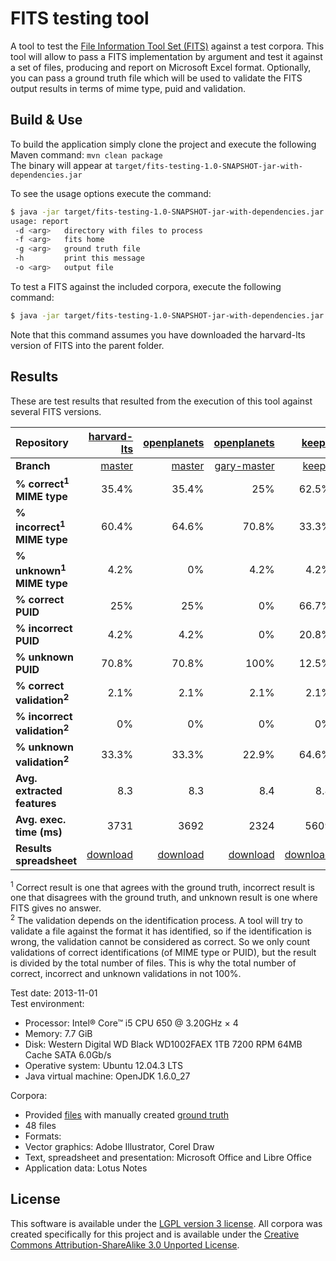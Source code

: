 FITS testing tool
======================

A tool to test the [File Information Tool Set (FITS)](https://code.google.com/p/fits/) against a test corpora.
This tool will allow to pass a FITS implementation by argument and test it against a set of files, producing and report on Microsoft Excel format. Optionally, you can pass a ground truth file which will be used to validate the FITS output results in terms of mime type, puid and validation.

## Build & Use

To build the application simply clone the project and execute the following Maven command: `mvn clean package`  
The binary will appear at `target/fits-testing-1.0-SNAPSHOT-jar-with-dependencies.jar`

To see the usage options execute the command:

```bash
$ java -jar target/fits-testing-1.0-SNAPSHOT-jar-with-dependencies.jar -h
usage: report
 -d <arg>   directory with files to process
 -f <arg>   fits home
 -g <arg>   ground truth file
 -h         print this message
 -o <arg>   output file
```

To test a FITS against the included corpora, execute the following command:

```bash
$ java -jar target/fits-testing-1.0-SNAPSHOT-jar-with-dependencies.jar -d corpora/files/ -f ../fits-harvard-lts/ -g corpora/groundtruth.xls -o results/results-fits-harvard-lts.xls
```

Note that this command assumes you have downloaded the harvard-lts version of FITS into the parent folder.

## Results

These are test results that resulted from the execution of this tool against several FITS versions.

| Repository | [harvard-lts](https://github.com/harvard-lts/fits)                                            | [openplanets](https://github.com/openplanets/fits)                                            | [openplanets](https://github.com/openplanets/fits)                                                 | [keeps](https://github.com/keeps/fits)                                                  |
|:-----------|----------------------------------------------------------------------------------------------:|----------------------------------------------------------------------------------------------:|---------------------------------------------------------------------------------------------------:|----------------------------------------------------------------------------------------:|
| **Branch** | [master](https://github.com/harvard-lts/fits/commit/0a1cd57f22c24f1c8be7ab75607628058505b961) | [master](https://github.com/openplanets/fits/commit/2ff3bc2dc06b05cb9bbbe6778eae80a36743cd51) | [gary-master](https://github.com/openplanets/fits/commit/7b0c2dd4c23e0900192fbe4dd6802bfae59a13df) | [keeps](https://github.com/keeps/fits/commit/6fcb46a03c3c19d8b19c4040553e19f02c76f89f) |
| **% correct<sup>1</sup> MIME type**     |  35.4% |  35.4% |    25% |  62.5% |
| **% incorrect<sup>1</sup> MIME type**   |  60.4% |  64.6% |  70.8% |  33.3% |
| **% unknown<sup>1</sup> MIME type**     |   4.2% |     0% |   4.2% |   4.2% |
| **% correct PUID**                      |    25% |    25% |     0% |  66.7% |
| **% incorrect PUID**                    |   4.2% |   4.2% |     0% |  20.8% |
| **% unknown PUID**                      |  70.8% |  70.8% |   100% |  12.5% |
| **% correct validation<sup>2</sup>**    |   2.1% |   2.1% |   2.1% |   2.1% |
| **% incorrect validation<sup>2</sup>**  |     0% |     0% |     0% |     0% |
| **% unknown validation<sup>2</sup>**    |  33.3% |  33.3% |  22.9% |  64.6% |
| **Avg. extracted features**             |    8.3 |    8.3 |    8.4 |    8.8 |
| **Avg. exec. time (ms)**                |   3731 |   3692 |   2324 |   5609 |
| **Results spreadsheet** | [download](results/harvard_01112013.xls) | [download](results/openPlanets_01112013.xls) | [download](results/gary_01112013.xls) | [download](results/keeps_01112013.xls) |

<sup>1</sup> Correct result is one that agrees with the ground truth, incorrect result is one that disagrees with the ground truth, and unknown result is one where FITS gives no answer.  
<sup>2</sup> The validation depends on the identification process. A tool will try to validate a file against the format it has identified, so if the identification is wrong, the validation cannot be considered as correct. So we only count validations of correct identifications (of MIME type or PUID), but the result is divided by the total number of files. This is why the total number of correct, incorrect and unknown validations in not 100%.



Test date: 2013-11-01  
Test environment:
* Processor: Intel® Core™ i5 CPU 650 @ 3.20GHz × 4
* Memory: 7.7 GiB
* Disk: Western Digital WD Black WD1002FAEX 1TB 7200 RPM 64MB Cache SATA 6.0Gb/s
* Operative system: Ubuntu 12.04.3 LTS
* Java virtual machine: OpenJDK 1.6.0_27

Corpora:
* Provided [files](corpora/files) with manually created [ground truth](corpora/groundtruth.xls)
* 48 files
* Formats:
 * Vector graphics: Adobe Illustrator, Corel Draw
 * Text, spreadsheet and presentation: Microsoft Office and Libre Office
 * Application data: Lotus Notes

## License

This software is available under the [LGPL version 3 license](LICENSE). All corpora was created specifically for this project and is available under the [Creative Commons Attribution-ShareAlike 3.0 Unported License](http://creativecommons.org/licenses/by-sa/3.0/deed.en_US").



